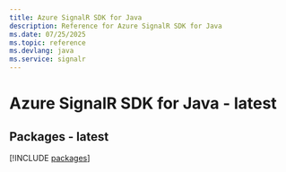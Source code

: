 ```yaml
---
title: Azure SignalR SDK for Java
description: Reference for Azure SignalR SDK for Java
ms.date: 07/25/2025
ms.topic: reference
ms.devlang: java
ms.service: signalr
---
```

# Azure SignalR SDK for Java - latest
## Packages - latest
[!INCLUDE [packages](signalr-index.md)]